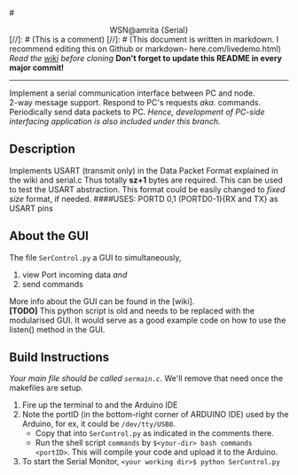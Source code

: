 #<center>WSN@amrita {Serial}</center>
[//]: # (This is a comment)
[//]: # (This document is written in markdown. I recommend editing this on Github or markdown- here.com/livedemo.html)
*Read the [wiki](https://github.com/arrow-/wsn-amrita/wiki) before cloning*
**Don't forget to update this README in every major commit!**

---
Implement a serial communication interface between PC and node.<br>2-way message support. Respond to PC's requests *aka.* commands. Periodically send data packets to PC.
*Hence, development of PC-side interfacing application is also included under this branch.*

Description
--------------
Implements USART (transmit only) in the Data Packet Format explained in the wiki and serial.c
Thus totally **sz+1** bytes are required. This can be used to test the USART abstraction.
This format could be easily changed to *fixed size* format, if needed.
####USES:
  PORTD 0,1 (PORTD0-1){RX and TX}
  as USART pins

About the GUI
--------------
The file `SerControl.py` a GUI to simultaneously,

1. view Port incoming data *and*
2. send commands

More info about the GUI can be found in the [wiki].<br>
**[TODO]** This python script is old and needs to be replaced with the modularised GUI. It would serve as a good example code on how to use the listen() method in the GUI.


Build Instructions
----------------------
*Your main file should be called `sermain.c`.* We'll remove that need once the makefiles are setup.

1. Fire up the terminal to <your-dir> and the Arduino IDE
2. Note the portID (in the bottom-right corner of ARDUINO IDE) used by the Arduino, for ex, it could be `/dev/tty/USB0`.
   - Copy that into `SerControl.py` as indicated in the comments there.
   - Run the shell script `commands` by `$<your-dir> bash commands <portID>`. This will compile your code and upload it to the Arduino.
3. To start the Serial Monitor, `<your working dir>$ python SerControl.py`

